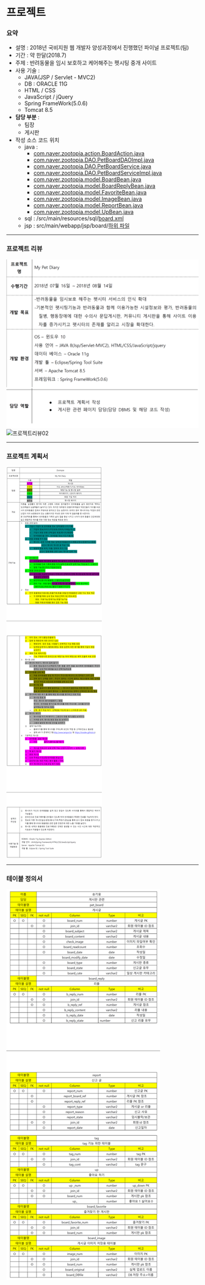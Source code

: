 # 프로젝트
### 요약
* 설명 : 2018년 국비지원 웹 개발자 양성과정에서 진행했던 파이널 프로젝트(팀)
* 기간 : 약 한달(2018.7)
* 주제 : 반려동물을 임시 보호하고 케어해주는 펫시팅 중개 사이트
* 사용 기술 : 
  - JAVA(JSP / Servlet - MVC2) 
  - DB : ORACLE 11G
  - HTML / CSS
  - JavaScript / jQuery
  - Spring FrameWork(5.0.6)
  - Tomcat 8.5
* **담당 부분** : 
  - 팀장
  - 게시판
* 작성 소스 코드 위치 
  - java :
    - [com.naver.zootopia.action.BoardAction.java](https://github.com/rldnddl87/project_zootopia/blob/master/src/main/java/com/naver/zootopia/action/BoardAction.java)
    - [com.naver.zootopia.DAO.PetBoardDAOImpl.java](https://github.com/rldnddl87/project_zootopia/blob/master/src/main/java/com/naver/zootopia/DAO/PetBoardDAOImpl.java)
    - [com.naver.zootopia.DAO.PetBoardService.java](https://github.com/rldnddl87/project_zootopia/blob/master/src/main/java/com/naver/zootopia/DAO/PetBoardService.java)
    - [com.naver.zootopia.DAO.PetBoardServiceImpl.java](https://github.com/rldnddl87/project_zootopia/blob/master/src/main/java/com/naver/zootopia/DAO/PetBoardServiceImpl.java)
    - [com.naver.zootopia.model.BoardBean.java](https://github.com/rldnddl87/project_zootopia/blob/master/src/main/java/com/naver/zootopia/model/BoardBean.java)
    - [com.naver.zootopia.model.BoardReplyBean.java](https://github.com/rldnddl87/project_zootopia/blob/master/src/main/java/com/naver/zootopia/model/BoardReplyBean.java)
    - [com.naver.zootopia.model.FavoriteBean.java](https://github.com/rldnddl87/project_zootopia/blob/master/src/main/java/com/naver/zootopia/model/FavoriteBean.java)
    - [com.naver.zootopia.model.ImageBean.java](https://github.com/rldnddl87/project_zootopia/blob/master/src/main/java/com/naver/zootopia/model/ImageBean.java)
    - [com.naver.zootopia.model.ReportBean.java](https://github.com/rldnddl87/project_zootopia/blob/master/src/main/java/com/naver/zootopia/model/ReportBean.java)
    - [com.naver.zootopia.model.UpBean.java](https://github.com/rldnddl87/project_zootopia/blob/master/src/main/java/com/naver/zootopia/model/UpBean.java) 
  - sql : /src/main/resources/sql/[board.xml](https://github.com/rldnddl87/project_zootopia/blob/master/src/main/resources/sql/board.xml)  
  - jsp : src/main/webapp/jsp/board/[하위 파일](https://github.com/rldnddl87/project_zootopia/tree/master/src/main/webapp/jsp/board)
  
***
### 프로젝트 리뷰
![프로젝트리뷰01](/project_introduction/review01.png)
![프로젝트리뷰02](/project_introduction/review02.png)
***
### 프로젝트 계획서
![프로젝트계획서](/project_introduction/project_plan.png)
***
### 테이블 정의서
![테이블정의서](/project_introduction/define_table.png)
